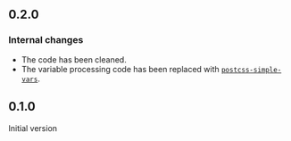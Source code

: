 ## 0.2.0
### Internal changes
* The code has been cleaned.
* The variable processing code has been replaced with [`postcss-simple-vars`].

[`postcss-simple-vars`]: https://github.com/postcss/postcss-simple-vars

## 0.1.0
Initial version
